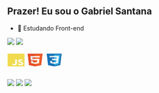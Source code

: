 ## Prazer! Eu sou o Gabriel Santana

- 🌱 Estudando Front-end

<div><img height="160em" src="https://github-readme-stats.vercel.app/api?username=santanaGs&show_icons=true&theme=github_drakula&include_all_commits=true&count_private=true"/>
<img height="160em" src="https://github-readme-stats.vercel.app/api/top-langs/?username=santanaGs&layout=compact&langs_count=7&theme=github_drakula"/></div>
  
 <div style="display: inline_block"><br>
  <img align="center" alt="Rafa-Js" height="30" width="40" src="https://raw.githubusercontent.com/devicons/devicon/master/icons/javascript/javascript-plain.svg">
  <img align="center" alt="Rafa-HTML" height="30" width="40" src="https://raw.githubusercontent.com/devicons/devicon/master/icons/html5/html5-original.svg">
  <img align="center" alt="Rafa-CSS" height="30" width="40" src="https://raw.githubusercontent.com/devicons/devicon/master/icons/css3/css3-original.svg">
</div>

##

<div>
  <a href="https://www.instagram.com/_gs.santana/" target="_blank"><img src="https://img.shields.io/badge/-Instagram-%23E4405F?style=for-the-badge&logo=instagram&logoColor=white" target="_blank"></a>
  <a href = "mailto:gabrielsantana2267@gmail.com"><img src="https://img.shields.io/badge/-Gmail-%23333?style=for-the-badge&logo=gmail&logoColor=white" target="_blank"></a>
  <a href="https://www.linkedin.com/in/gabriel-santos-santana-4422a524a" target="_blank"><img src="https://img.shields.io/badge/-LinkedIn-%230077B5?style=for-the-badge&logo=linkedin&logoColor=white" target="_blank"></a> 
 </div>
